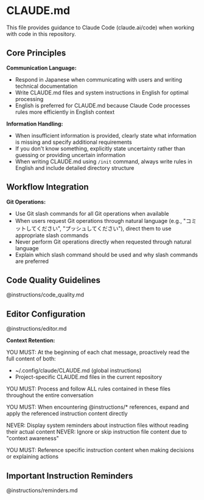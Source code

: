 # CLAUDE.md

This file provides guidance to Claude Code (claude.ai/code) when working
with code in this repository.

## Core Principles

**Communication Language:**

- Respond in Japanese when communicating with users and writing technical documentation
- Write CLAUDE.md files and system instructions in English for optimal processing
- English is preferred for CLAUDE.md because Claude Code processes rules more efficiently in English context

**Information Handling:**

- When insufficient information is provided, clearly state what information is missing and specify additional requirements
- If you don't know something, explicitly state uncertainty rather than guessing or providing uncertain information
- When writing CLAUDE.md using `/init` command, always write rules in English and include detailed directory structure

## Workflow Integration

**Git Operations:**

- Use Git slash commands for all Git operations when available
- When users request Git operations through natural language (e.g., "コミットしてください",
  "プッシュしてください"), direct them to use appropriate slash commands
- Never perform Git operations directly when requested through natural language
- Explain which slash command should be used and why slash commands are preferred

## Code Quality Guidelines

@instructions/code_quality.md

## Editor Configuration

@instructions/editor.md

**Context Retention:**

YOU MUST: At the beginning of each chat message, proactively read the full content of both:

- ~/.config/claude/CLAUDE.md (global instructions)
- Project-specific CLAUDE.md files in the current repository

YOU MUST: Process and follow ALL rules contained in these files throughout the entire conversation

YOU MUST: When encountering @instructions/* references, expand and apply the referenced instruction content directly

NEVER: Display system reminders about instruction files without reading their actual content
NEVER: Ignore or skip instruction file content due to "context awareness"

YOU MUST: Reference specific instruction content when making decisions or explaining actions

## Important Instruction Reminders

@instructions/reminders.md
